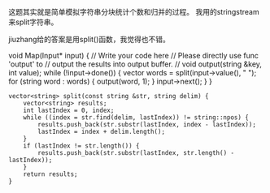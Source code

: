 这题其实就是简单模拟字符串分块统计个数和归并的过程。 
我用的stringstream来split字符串。

jiuzhang给的答案是用split()函数，我觉得也不错。

void Map(Input<string>* input) {
        // Write your code here
        // Please directly use func 'output' to 
        // output the results into output buffer.
        // void output(string &key, int value);
        while (!input->done()) {
            vector<string> words = split(input->value(), " ");
            for (string word : words) {
                output(word, 1);
            }
            input->next();
        }
    }

    vector<string> split(const string &str, string delim) {
        vector<string> results;
        int lastIndex = 0, index;
        while ((index = str.find(delim, lastIndex)) != string::npos) {
            results.push_back(str.substr(lastIndex, index - lastIndex));
            lastIndex = index + delim.length();
        }
        if (lastIndex != str.length()) {
            results.push_back(str.substr(lastIndex, str.length() - lastIndex));
        }
        return results;
    }